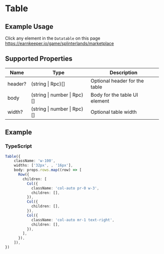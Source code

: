 # Table

## Example Usage

Click any element in the `Datatable` on this page
<https://earnkeeper.io/game/splinterlands/marketplace>

## Supported Properties

| Name        | Type                          | Description                              |
| ------------| -------------------------     | -----------                              |
| header?     | (string \| Rpc)[]           |  Optional header for the table           |
| body        | (string \| number \| Rpc)[] |  Body for the table UI element           |
| width?      | (string \| number \| Rpc)[] |  Optional table width                    |

## Example

### TypeScript

```typescript
Table({
    className: 'w-100',
    widths: ['32px', , '16px'],
    body: props.rows.map((row) => [
      Row({
        children: [
          Col({
            className: 'col-auto pr-0 w-3',
            children: [],
          }),
          Col({
            children: [],
          }),
          Col({
            className: 'col-auto mr-1 text-right',
            children: [],
          }),
        ],
      }),
    ]),
})
```
